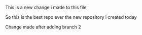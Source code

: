 
This is a new change i made to this file



So this is the best repo ever the new repository i created today


Change made after adding branch 2
